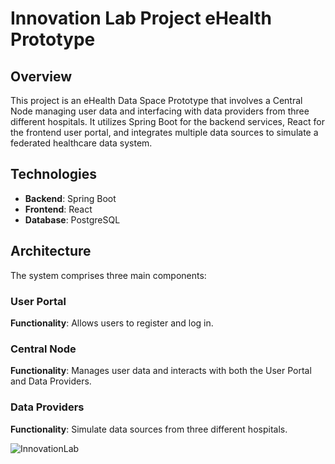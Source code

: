 # Innovation Lab Project eHealth Prototype

## Overview
This project is an eHealth Data Space Prototype that involves a Central Node managing user data and interfacing with data providers from three different hospitals. It utilizes Spring Boot for the backend services, React for the frontend user portal, and integrates multiple data sources to simulate a federated healthcare data system.

## Technologies
- **Backend**: Spring Boot
- **Frontend**: React
- **Database**: PostgreSQL

## Architecture
The system comprises three main components:

### User Portal
**Functionality**: Allows users to register and log in.

### Central Node
**Functionality**: Manages user data and interacts with both the User Portal and Data Providers.

### Data Providers
**Functionality**: Simulate data sources from three different hospitals.


![InnovationLab](https://github.com/bojanabojchovska/InnovationLab2/assets/126956163/229d4605-7687-4bf9-b831-13d981645894)
